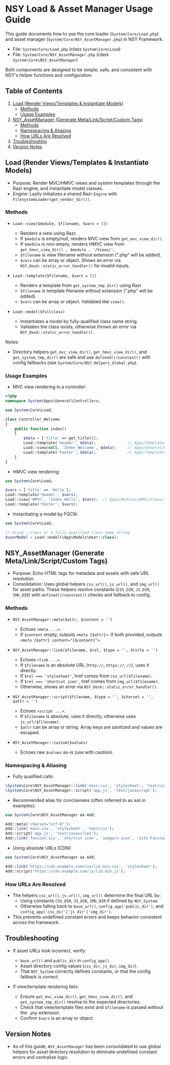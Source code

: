 # NSY Load & Asset Manager Usage Guide

This guide documents how to use the core loader (`System/Core/Load.php`) and asset manager (`System/Core/NSY_AssetManager.php`) in NSY Framework.

- File: `System/Core/Load.php` (class `System\Core\Load`)
- File: `System/Core/NSY_AssetManager.php` (class `System\Core\NSY_AssetManager`)

Both components are designed to be simple, safe, and consistent with NSY's helper functions and configuration.
 
## Table of Contents

1. [Load (Render Views/Templates & Instantiate Models)](#load-render-viewstemplates--instantiate-models)
   - [Methods](#methods)
   - [Usage Examples](#usage-examples)
2. [NSY_AssetManager (Generate Meta/Link/Script/Custom Tags)](#nsy_assetmanager-generate-metalinkscriptcustom-tags)
   - [Methods](#methods-1)
   - [Namespacing & Aliasing](#namespacing--aliasing)
   - [How URLs Are Resolved](#how-urls-are-resolved)
3. [Troubleshooting](#troubleshooting)
4. [Version Notes](#version-notes)

## Load (Render Views/Templates & Instantiate Models)

- Purpose: Render MVC/HMVC views and system templates through the Razr engine, and instantiate model classes.
- Engine: Lazily initializes a shared Razr `Engine` with `FilesystemLoader(get_vendor_dir())`.

### Methods

- `Load::view($module, $filename, $vars = [])`
  - Renders a view using Razr.
  - If `$module` is empty/null, renders MVC view from `get_mvc_view_dir()`.
  - If `$module` is non-empty, renders HMVC view from `get_hmvc_view_dir() . $module . '/Views/'`.
  - `$filename` is view filename without extension (".php" will be added).
  - `$vars` can be array or object. Shows an error via `NSY_Desk::static_error_handler()` for invalid inputs.

- `Load::template($filename, $vars = [])`
  - Renders a template from `get_system_tmp_dir()` using Razr.
  - `$filename` is template filename without extension (".php" will be added).
  - `$vars` can be array or object. Validated like `view()`.

- `Load::model($fullclass)`
  - Instantiates a model by fully-qualified class name string.
  - Validates the class exists; otherwise throws an error via `NSY_Desk::static_error_handler()`.

Notes:
- Directory helpers `get_mvc_view_dir()`, `get_hmvc_view_dir()`, and `get_system_tmp_dir()` are safe and use `defined()/constant()` with config fallbacks (see `System/Core/NSY_Helpers_Global.php`).

### Usage Examples

- MVC view rendering in a controller:

```php
<?php
namespace System\Apps\General\Controllers;

use System\Core\Load;

class Controller_Welcome
{
    public function index()
    {
        $data = ['title' => get_title()];
        Load::template('Header', $data);              // Apps/Templates/Header.php
        Load::view(null, 'Index_Welcome', $data);     // Apps/General/Views/Index_Welcome.php
        Load::template('Footer', $data);              // Apps/Templates/Footer.php
    }
}
```

- HMVC view rendering:

```php
use System\Core\Load;

$vars = ['title' => 'Hello'];
Load::template('Header', $vars);
Load::view('HMVC', 'Index_Hello', $vars);  // Apps/Modules/HMVC/Views/Index_Hello.php
Load::template('Footer', $vars);
```

- Instantiating a model by FQCN:

```php
use System\Core\Load;

// Using ::class or a fully qualified class name string
$userModel = Load::model(\App\Models\User::class);
```

## NSY_AssetManager (Generate Meta/Link/Script/Custom Tags)

- Purpose: Echo HTML tags for metadata and assets with safe URL resolution.
- Consolidation: Uses global helpers `css_url()`, `js_url()`, and `img_url()` for asset paths. These helpers resolve constants (`CSS_DIR`, `JS_DIR`, `IMG_DIR`) with `defined()/constant()` checks and fallback to config.

### Methods

- `NSY_AssetManager::meta($attr, $content = '')`
  - Echoes `<meta ...>`.
  - If `$content` empty, outputs `<meta {$attr}>`. If both provided, outputs `<meta {$attr} content="{$content}">`.

- `NSY_AssetManager::link($filename, $rel, $type = '', $title = '')`
  - Echoes `<link ...>`.
  - If `$filename` is an absolute URL (`http://`, `https://`, `//`), uses it directly.
  - If `$rel === 'stylesheet'`, href comes from `css_url($filename)`.
  - If `$rel === 'shortcut icon'`, href comes from `img_url($filename)`.
  - Otherwise, shows an error via `NSY_Desk::static_error_handler()`.

- `NSY_AssetManager::script($filename, $type = '', $charset = '', $attr = '')`
  - Echoes `<script ...>`.
  - If `$filename` is absolute, uses it directly; otherwise uses `js_url($filename)`.
  - `$attr` can be array or string. Array keys are sanitized and values are escaped.

- `NSY_AssetManager::custom($values)`
  - Echoes raw `$values` as-is (use with caution).

### Namespacing & Aliasing

- Fully qualified calls:

```php
\System\Core\NSY_AssetManager::link('main.css', 'stylesheet', 'text/css');
\System\Core\NSY_AssetManager::script('app.js', 'text/javascript');
```

- Recommended alias for conciseness (often referred to as `Add` in examples):

```php
use System\Core\NSY_AssetManager as Add;

Add::meta('charset="utf-8"');
Add::link('main.css', 'stylesheet', 'text/css');
Add::script('app.js', 'text/javascript');
Add::link('favicon.ico', 'shortcut icon', 'image/x-icon', 'Site Favicon');
```

- Using absolute URLs (CDN):

```php
use System\Core\NSY_AssetManager as Add;

Add::link('https://cdn.example.com/css/lib.min.css', 'stylesheet');
Add::script('https://cdn.example.com/js/lib.min.js');
```

### How URLs Are Resolved

- The helpers `css_url()`, `js_url()`, `img_url()` determine the final URL by:
  - Using constants `CSS_DIR`, `JS_DIR`, `IMG_DIR` if defined by `NSY_System`.
  - Otherwise falling back to `base_url()`, `config_app('public_dir')`, and `config_app('css_dir'|'js_dir'|'img_dir')`.
- This prevents undefined constant errors and keeps behavior consistent across the framework.

## Troubleshooting

- If asset URLs look incorrect, verify:
  - `base_url()` and `public_dir` in `config_app()`.
  - Asset directory config values (`css_dir`, `js_dir`, `img_dir`).
  - That `NSY_System` correctly defines constants, or that the config fallback is correct.

- If view/template rendering fails:
  - Ensure `get_mvc_view_dir()`, `get_hmvc_view_dir()`, and `get_system_tmp_dir()` resolve to the expected directories.
  - Check that view/template files exist and `$filename` is passed without the `.php` extension.
  - Confirm `$vars` is an array or object.

## Version Notes

- As of this guide, `NSY_AssetManager` has been consolidated to use global helpers for asset directory resolution to eliminate undefined constant errors and centralize logic.
